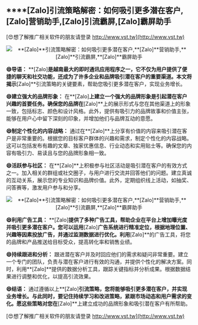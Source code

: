 ## ****[Zalo]**引流策略解密：如何吸引更多潜在客户,**[Zalo]**营销助手,**[Zalo]**引流霸屏,**[Zalo]**霸屏助手**

[😍想了解推广相关软件的朋友请登录 http://www.vst.tw](http://www.vst.tw)

 <center><img src="https://vst.tw/MP4/tuiguang/png/1.png" alt="**[Zalo]**引流策略解密：如何吸引更多潜在客户,**[Zalo]**营销助手,**[Zalo]**引流霸屏,**[Zalo]**霸屏助手"></center>

**😄导语：**
**[Zalo]**是越南最大的即时通讯应用程序之一，它不仅为用户提供了便捷的聊天和社交功能，还成为了许多企业和品牌吸引潜在客户的重要渠道。本文将揭示**[Zalo]**引流策略的关键要素，帮助您吸引更多潜在客户，实现业务增长。

**😄建立强大的品牌形象：**
在**[Zalo]**上建立一个强大的品牌形象是引起潜在客户兴趣的首要任务。确保您的品牌在**[Zalo]**上的展示形式与您在其他渠道上的形象一致，包括标志、颜色和设计风格。此外，提供有吸引力的品牌故事和价值主张，能够在用户心中留下深刻的印象，并增加他们与品牌互动的意愿。

**😄制定个性化的内容战略：**
通过在**[Zalo]**上分享有价值的内容来吸引潜在客户是非常重要的。根据您的目标客户群体的兴趣和需求，制定个性化的内容战略。这可以包括发布有趣的文章、独家优惠信息、行业动态和实用贴士等。确保您的内容有吸引力、易读且与您的品牌形象相一致。

**😄活跃参与社区：**
在**[Zalo]**上积极参与社区活动是吸引潜在客户的有效方式之一。加入相关的群组或社交圈子，与用户进行交流并回答他们的问题。建立真诚的互动关系，展示您的专业知识和品牌价值。此外，定期组织线上活动，如抽奖、问答赛等，激发用户参与和分享。

 <center><img src="https://vst.tw/MP4/tuiguang/png/6.png" alt="**[Zalo]**引流策略解密：如何吸引更多潜在客户,**[Zalo]**营销助手,**[Zalo]**引流霸屏,**[Zalo]**霸屏助手"></center>

**😄利用广告工具：**
**[Zalo]**提供了多种广告工具，帮助企业在平台上增加曝光度并吸引更多潜在客户。您可以运用**[Zalo]**广告系统进行精准定位，根据地理位置、兴趣等因素投放广告，并通过监测数据进行优化。利用**[Zalo]**的广告工具，将您的品牌和产品推送给目标受众，提高转化率和销售业绩。

**😄持续跟进和分析：**
跟进潜在客户并及时回应他们的需求和疑问非常重要。建立一个专门的团队，负责与潜在客户进行有效的沟通，并提供个性化的解决方案。同时，利用**[Zalo]**提供的数据分析工具，跟踪关键指标并分析成果。根据数据结果进行调整和优化，以提高引流效果。

**😄结语：**
通过遵循以上**[Zalo]**引流策略，您将能够吸引更多潜在客户，并实现业务增长。与此同时，要记住持续学习和改进策略，紧跟市场动态和用户需求的变化。愿这些策略对您在**[Zalo]**上建立成功的品牌形象和吸引潜在客户有所帮助。

[😍想了解推广相关软件的朋友请登录 http://www.vst.tw](http://www.vst.tw)



